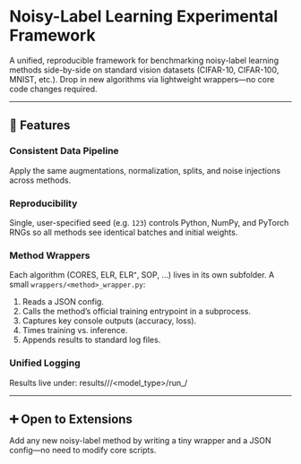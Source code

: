 # Noisy-Label Learning Experimental Framework

A unified, reproducible framework for benchmarking noisy-label learning methods side-by-side on standard vision datasets (CIFAR-10, CIFAR-100, MNIST, etc.). Drop in new algorithms via lightweight wrappers—no core code changes required.

---

## 🚀 Features

### Consistent Data Pipeline  
Apply the same augmentations, normalization, splits, and noise injections across methods.

### Reproducibility  
Single, user-specified seed (e.g. `123`) controls Python, NumPy, and PyTorch RNGs so all methods see identical batches and initial weights.

### Method Wrappers  
Each algorithm (CORES, ELR, ELR⁺, SOP, …) lives in its own subfolder. A small `wrappers/<method>_wrapper.py`:

1. Reads a JSON config.  
2. Calls the method’s official training entrypoint in a subprocess.  
3. Captures key console outputs (accuracy, loss).  
4. Times training vs. inference.  
5. Appends results to standard log files.

### Unified Logging  
Results live under:
results/<method>/<dataset>/<model_type>/run_<timestamp>/


---

## ➕ Open to Extensions

Add any new noisy-label method by writing a tiny wrapper and a JSON config—no need to modify core scripts.  

